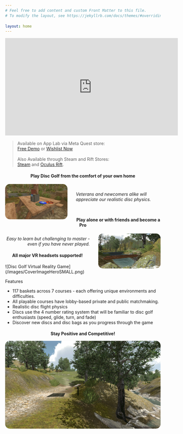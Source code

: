 ```yaml
---
# Feel free to add content and custom Front Matter to this file.
# To modify the layout, see https://jekyllrb.com/docs/themes/#overriding-theme-defaults

layout: home
---
```

<iframe width="560" height="315" src="https://www.youtube.com/watch?v=JL72q6f4jTY" frameborder="0" allow="accelerometer; autoplay; clipboard-write; encrypted-media; gyroscope; picture-in-picture" allowfullscreen></iframe>

<blockquote>Available on App Lab via Meta Quest store:
</br>
<a href="https://www.oculus.com/experiences/quest/3948163865219893/?utm_source=media" target="_blank">Free Demo</a>
or
<a href="https://www.oculus.com/experiences/quest/4494077493957112/?utm_source=media" target="_blank">Wishlist Now</a>
</br>
</br>
Also Available through Steam and Rift Stores:
</br>
<a href="https://store.steampowered.com/app/1372700" target="_blank">Steam<i  style="position: relative; top: 3px;" class="fab fa-fw fa-steam" aria-hidden="true"></i></a>
and <a href="https://www.oculus.com/experiences/rift/3166899810088080/" target="_blank">Oculus Rift</a>. 
 
</blockquote>

<h4 style="text-align: center;">Play Disc Golf from the comfort of your own home</h4>
<a href="/images/18.png"><img src="/images/18.png" style="width: 40%; float: left; margin-right: 2em; border-radius: 15px;"></a>
<div style="width: 60%; margin-left: auto; margin-bottom: 3em;">
    <p style="margin-top: 14%; margin-bottom: 10%; "><em>Veterans and newcomers alike will appreciate our realistic disc physics.</em></p>
</div>
<h4 style=" text-align: center; margin-top: 3.5em;">Play alone or with friends and become a Pro</h4>
<a href="/images/2.png"><img src="/images/2.png" style="width: 40%; float: right; margin-left: 2em; border-radius: 15px;"></a>
<div style="width: 60%; text-align: right;">
    <p style="margin-top: 9%;"><em>Easy to learn but challenging to master - even if you have never played.</em></p>
</div>
<h4 style="text-align: center;">All major VR headsets supported!</h4>
![Disc Golf Virtual Reality Game](/images/CoverImageHeroSMALL.png)


Features
<ul>
<li>117 baskets across 7 courses - each offering unique environments and difficulties.</li>

<li>All playable courses have lobby-based private and public matchmaking.</li>

<li>Realistic disc flight physics</li>

<li>Discs use the 4 number rating system that will be familiar to disc golf enthusiasts (speed, glide, turn, and fade)</li>

<li>Discover new discs and disc bags as you progress through the game</li>
</ul>

<h4 style=" text-align: center; margin-bottom: 15px;">Stay Positive and Competitive!</h4>

<a href="/images/9.png"><img src="/images/9.png" style=" margin-right: 2em; border-radius: 15px;"></a>

